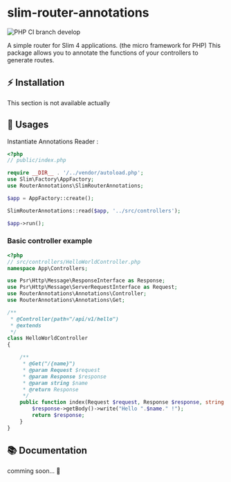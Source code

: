 # slim-router-annotations

![PHP CI branch develop](https://github.com/AxelBrn/slim-router-annotations/actions/workflows/ci.yml/badge.svg)

A simple router for Slim 4 applications. (the micro framework for PHP)  This package allows you to annotate the functions of your controllers to generate routes.

##  :zap: Installation

This section is not available actually

## :dart: Usages

Instantiate Annotations Reader :
```php
<?php
// public/index.php

require __DIR__ . '/../vendor/autoload.php';
use Slim\Factory\AppFactory;
use RouterAnnotations\SlimRouterAnnotations;

$app = AppFactory::create();

SlimRouterAnnotations::read($app, '../src/controllers');

$app->run();
```

### Basic controller example

```php
<?php
// src/controllers/HelloWorldController.php
namespace App\Controllers;

use Psr\Http\Message\ResponseInterface as Response;
use Psr\Http\Message\ServerRequestInterface as Request;
use RouterAnnotations\Annotations\Controller;
use RouterAnnotations\Annotations\Get;

/**
 * @Controller(path="/api/v1/hello")
 * @extends
 */
class HelloWorldController
{

    /**
     * @Get("/{name}")
     * @param Request $request
     * @param Response $response
     * @param string $name
     * @return Response
     */
    public function index(Request $request, Response $response, string $name): Response {
        $response->getBody()->write("Hello ".$name." !");
        return $response;
    }
}
```

## :books: Documentation

comming soon... :rocket: